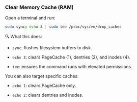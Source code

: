 
### Clear Memory Cache (RAM)

Open a terminal and run:



```bash
sudo sync; echo 3 | sudo tee /proc/sys/vm/drop_caches
```

🔍 What this does:

- `sync`: flushes filesystem buffers to disk.
    
- `echo 3`: clears PageCache (1), dentries (2), and inodes (4).
    
- `tee`: ensures the command runs with elevated permissions.
    

You can also target specific caches:

- `echo 1`: clears PageCache only.
    
- `echo 2`: clears dentries and inodes.